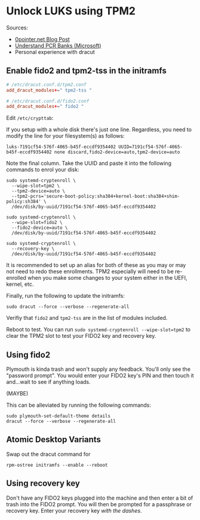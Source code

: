 # Unlock LUKS using TPM2

Sources:
  * [0pointer.net Blog Post](https://0pointer.net/blog/unlocking-luks2-volumes-with-tpm2-fido2-pkcs11-security-hardware-on-systemd-248.html)
  * [Understand PCR Banks (Microsoft)](https://learn.microsoft.com/en-us/windows/security/hardware-security/tpm/switch-pcr-banks-on-tpm-2-0-devices)
  * Personal experience with dracut

## Enable fido2 and tpm2-tss in the initramfs

```conf
# /etc/dracut.conf.d/tpm2.conf
add_dracut_modules+=" tpm2-tss "
```

```conf
# /etc/dracut.conf.d/fido2.conf
add_dracut_modules+=" fido2 "
```

Edit `/etc/crypttab`:

If you setup with a whole disk there's just one line. Regardless, you need
to modify the line for your filesystem(s) as follows:

```
luks-7191cf54-576f-4065-b45f-eccdf9354402 UUID=7191cf54-576f-4065-b45f-eccdf9354402 none discard,fido2-device=auto,tpm2-device=auto
```

Note the final column. Take the UUID and paste it into the following commands
to enrol your disk:

```
sudo systemd-cryptenroll \
  --wipe-slot=tpm2 \
  --tpm2-device=auto \
  --tpm2-pcrs='secure-boot-policy:sha384+kernel-boot:sha384+shim-policy:sh384' \
  /dev/disk/by-uuid/7191cf54-576f-4065-b45f-eccdf9354402

sudo systemd-cryptenroll \
  --wipe-slot=fido2 \
  --fido2-device=auto \
  /dev/disk/by-uuid/7191cf54-576f-4065-b45f-eccdf9354402

sudo systemd-cryptenroll \
  --recovery-key \
  /dev/disk/by-uuid/7191cf54-576f-4065-b45f-eccdf9354402
```

It is recommended to set up an alias for both of these as you may or may not
need to redo these enrollments. TPM2 especially will need to be re-enrolled
when you make some changes to your system either in the UEFI, kernel, etc.

Finally, run the following to update the initramfs:

```shell
sudo dracut --force --verbose --regenerate-all
```

Verifiy that `fido2` and `tpm2-tss` are in the list of modules included.

Reboot to test. You can run `sudo systemd-cryptenroll --wipe-slot=tpm2` to 
clear the TPM2 slot to test your FIDO2 key and recovery key.

## Using fido2

Plymouth is kinda trash and won't supply any feedback. You'll only see the
"password prompt". You would enter your FIDO2 key's PIN and then touch it
and...wait to see if anything loads.

(MAYBE)

This can be alleviated by running the following commands:

```
sudo plymouth-set-default-theme details
dracut --force --verbose --regenerate-all
```

## Atomic Desktop Variants

Swap out the dracut command for
```
rpm-ostree initramfs --enable --reboot
```
## Using recovery key

Don't have any FIDO2 keys plugged into the machine and then enter a bit of
trash into the FIDO2 prompt. You will then be prompted for a passphrase
or recovery key. Enter your recovery key *with the dashes*.